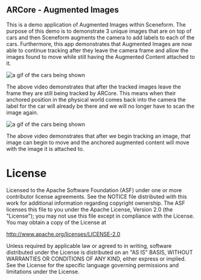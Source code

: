 
## ARCore - Augmented Images

This is a demo application of Augmented Images within Sceneform. The purpose of this demo is to demonstrate 3 unique images that are on top of cars and then Sceneform augments the camera to add labels to each of the cars. Furthermore, this app demonstrates that Augmented Images are now able to continue tracking after they leave the camera frame and allow the images found to move while still having the Augmented Content attached to it. 

![a gif of the cars being shown](content/car_show.gif)

The above video demonstrates that after the tracked images leave the frame they are still being tracked by ARCore. This means when their anchored position in the physical world comes back into the camera the label for the car will already be there and we will no longer have to scan the image again. 

![a gif of the cars being shown](content/truck_roll.gif)

The above video demonstrates that after we begin tracking an image, that image can begin to move and the anchored augmented content will move with the image it is attached to. 


# License
Licensed to the Apache Software Foundation (ASF) under one or more contributor license agreements. See the NOTICE file distributed with this work for additional information regarding copyright ownership. The ASF licenses this file to you under the Apache License, Version 2.0 (the "License"); you may not use this file except in compliance with the License. You may obtain a copy of the License at

http://www.apache.org/licenses/LICENSE-2.0

Unless required by applicable law or agreed to in writing, software distributed under the License is distributed on an "AS IS" BASIS, WITHOUT WARRANTIES OR CONDITIONS OF ANY KIND, either express or implied. See the License for the specific language governing permissions and limitations under the License.